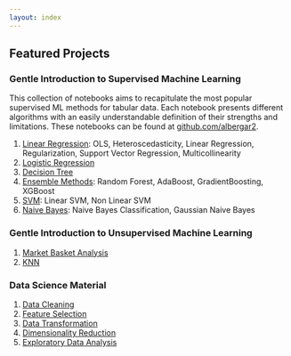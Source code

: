 ```yaml
---
layout: index
---
```


## Featured Projects

### Gentle Introduction to Supervised Machine Learning
This collection of notebooks aims to recapitulate the most popular supervised ML methods for tabular data. Each notebook presents different algorithms with an easily understandable definition of their strengths and limitations. These notebooks can be found at [github.com/albergar2](https://github.com/albergar2/data_science_material/tree/master/ML/supervised). 

1.  [Linear Regression](./projects/intro-ml/01-linear_regression.html): OLS, Heteroscedasticity, Linear Regression, Regularization, Support Vector Regression, Multicollinearity
1.  [Logistic Regression](./projects/intro-ml/02-logistic_regression.html)
1.  [Decision Tree](./projects/intro-ml/03-decision_tree.html)
1.  [Ensemble Methods](./projects/intro-ml/04-ensemble_methods.html): Random Forest, AdaBoost, GradientBoosting, XGBoost
1.  [SVM](./projects/intro-ml/05-svm.html): Linear SVM, Non Linear SVM
1.  [Naive Bayes](./projects/intro-ml/06-naive_bayes.html): Naive Bayes Classification, Gaussian Naive Bayes


### Gentle Introduction to Unsupervised Machine Learning
1. [Market Basket Analysis](./projects/intro-uml/01-market_basket_analysis.html)
1. [KNN](./projects/intro-uml/02-knn.html)


### Data Science Material
1. [Data Cleaning](./projects/ds-material/01-data_cleaning.html)
1. [Feature Selection](./projects/ds-material/02-feature_selection.html)
1. [Data Transformation](./projects/ds-material/03-data_transformation.html)
1. [Dimensionality Reduction](./projects/ds-material/04-dimensionality_reduction.html)
1. [Exploratory Data Analysis](./projects/ds-material/05-eda.html)

<!-- [Show more](./projects.html) -->

